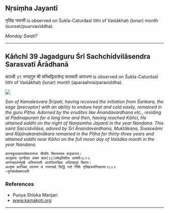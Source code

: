 ## Nṛsiṃha Jayantī
नृसिंह जयन्ती is observed on Śukla-Caturdaśī tithi of Vaiśākhaḥ (lunar) month (sunset/puurvaviddha).

_Monday Swati?_

---
## Kāñchī 39 Jagadguru Śrī Sachchidvilāsendra Sarasvatī Ārādhanā
काञ्ची ३९ जगद्गुरु श्री सच्चिद्विलासेन्द्र सरस्वती आराधना is observed on Śukla-Caturdaśī tithi of Vaiśākhaḥ (lunar) month (aparaahna/paraviddha).

![](https://github.com/sanskrit-coders/adyatithi/blob/master/images/kanchi-jagadgurus/jagadguru-39.jpg)

_Son of Kamaleśvara Śrīpati, having received the initiation from Śaṅkara, the sage (preceptor) with an ability to endure heat and cold easily, remained in the guru Pīṭha. Adorned by the erudites like Ānandavardhana etc., residing at Padmapuram for a long time and then, having reached Kāñci, He attained siddhi on the night of Narasimha Jayanti in the year Nandana. This saint Saccidvilāsa, adored by Śrī Ānandavardhana, Muktākaṇa, Śivaswāmi and Rājānakaratnākara remained in the Pīṭha for thirty-three years and attained siddhi near Kāñci on the full moon day of Vaiśāka month in the year Nandana._

```
कान्यकुब्जकमलेश्वरात्मजः श्रीपतिः श्रितयमश्च शङ्करात्।
अध्युवास गुरुपीठम् अश्रमं बाल(३३)वर्षधृतिशील आश्रमी॥८१॥
आनन्दवर्धनमुखैः अभिरूपवर्यैः आराधिताङ्घ्रिः अधिपद्मपुरं चिराय।
अध्युष्य काञ्चिम् उपगम्य च नन्दनाब्दे सिद्धिं गतो निशि नृसिंहजयन्तिकायाः॥८२॥
—पुण्यश्लोकमञ्जरी
```
### References
* Punya Shloka Manjari
* www.kamakoti.org


---
